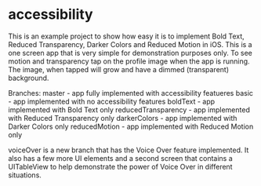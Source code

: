 accessibility
=============

This is an example project to show how easy it is to implement Bold Text, 
Reduced Transparency, Darker Colors and Reduced Motion in iOS. This is a one screen
app that is very simple for demonstration purposes only. To see motion and transparency 
tap on the profile image when the app is running. The image, when tapped will grow and
have a dimmed (transparent) background.

Branches:
master    			- app fully implemented with accessibility featueres
basic     			- app implemented with no accessibility features
boldText 			- app implemented with Bold Text only
reducedTransparency - app implemented with Reduced Transparency only
darkerColors		- app implemented with Darker Colors only
reducedMotion	    - app implemented with Reduced Motion only

voiceOver is a new branch that has the Voice Over feature implemented. It also has a few more UI elements and a second screen that contains a UITableView to help demonstrate the power of Voice Over in different situations.